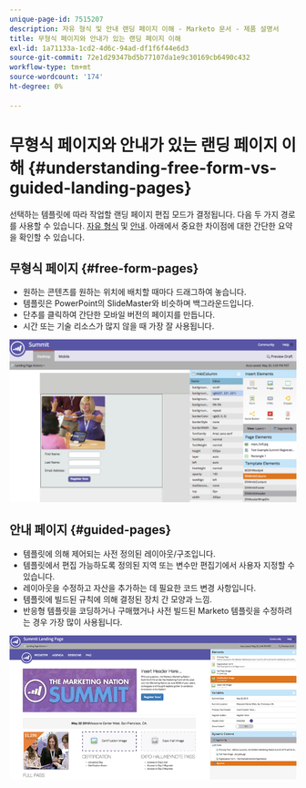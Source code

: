 ```yaml
---
unique-page-id: 7515207
description: 자유 형식 및 안내 랜딩 페이지 이해 - Marketo 문서 - 제품 설명서
title: 무형식 페이지와 안내가 있는 랜딩 페이지 이해
exl-id: 1a71133a-1cd2-4d6c-94ad-df1f6f44e6d3
source-git-commit: 72e1d29347bd5b77107da1e9c30169cb6490c432
workflow-type: tm+mt
source-wordcount: '174'
ht-degree: 0%

---
```


# 무형식 페이지와 안내가 있는 랜딩 페이지 이해 {#understanding-free-form-vs-guided-landing-pages}

선택하는 템플릿에 따라 작업할 랜딩 페이지 편집 모드가 결정됩니다. 다음 두 가지 경로를 사용할 수 있습니다. [자유 형식](/help/marketo/product-docs/demand-generation/landing-pages/free-form-landing-pages/create-a-free-form-landing-page.md) 및 [안내](/help/marketo/product-docs/demand-generation/landing-pages/guided-landing-pages/create-a-guided-landing-page.md). 아래에서 중요한 차이점에 대한 간단한 요약을 확인할 수 있습니다.

## 무형식 페이지 {#free-form-pages}

* 원하는 콘텐츠를 원하는 위치에 배치할 때마다 드래그하여 놓습니다.
* 템플릿은 PowerPoint의 SlideMaster와 비슷하며 백그라운드입니다.
* 단추를 클릭하여 간단한 모바일 버전의 페이지를 만듭니다.
* 시간 또는 기술 리소스가 많지 않을 때 가장 잘 사용됩니다.

![](assets/image2015-5-20-17-3a50-3a53.png)

## 안내 페이지 {#guided-pages}

* 템플릿에 의해 제어되는 사전 정의된 레이아웃/구조입니다.
* 템플릿에서 편집 가능하도록 정의된 지역 또는 변수만 편집기에서 사용자 지정할 수 있습니다.
* 레이아웃을 수정하고 자산을 추가하는 데 필요한 코드 변경 사항입니다.
* 템플릿에 빌드된 규칙에 의해 결정된 장치 간 모양과 느낌.
* 반응형 템플릿을 코딩하거나 구매했거나 사전 빌드된 Marketo 템플릿을 수정하려는 경우 가장 많이 사용됩니다.

![](assets/two-1.png)
